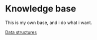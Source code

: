 # Knowledge base

This is my own base, and i do what i want.

[Data structures](https://github.com/sdaf47/go-knowledge-base/tree/master/data_structures)
